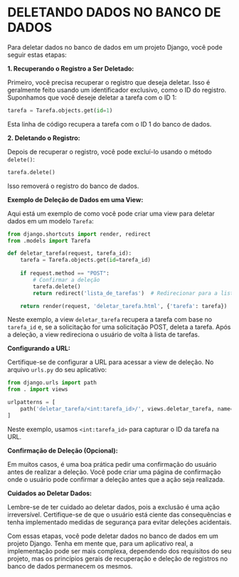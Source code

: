 # DELETANDO DADOS NO BANCO DE DADOS
Para deletar dados no banco de dados em um projeto Django, você pode seguir estas etapas:

**1. Recuperando o Registro a Ser Deletado:**

Primeiro, você precisa recuperar o registro que deseja deletar. Isso é geralmente feito usando um identificador exclusivo, como o ID do registro. Suponhamos que você deseje deletar a tarefa com o ID 1:

```python
tarefa = Tarefa.objects.get(id=1)
```

Esta linha de código recupera a tarefa com o ID 1 do banco de dados.

**2. Deletando o Registro:**

Depois de recuperar o registro, você pode excluí-lo usando o método `delete()`:

```python
tarefa.delete()
```

Isso removerá o registro do banco de dados.

**Exemplo de Deleção de Dados em uma View:**

Aqui está um exemplo de como você pode criar uma view para deletar dados em um modelo `Tarefa`:

```python
from django.shortcuts import render, redirect
from .models import Tarefa

def deletar_tarefa(request, tarefa_id):
    tarefa = Tarefa.objects.get(id=tarefa_id)
    
    if request.method == "POST":
        # Confirmar a deleção
        tarefa.delete()
        return redirect('lista_de_tarefas')  # Redirecionar para a lista de tarefas após a deleção

    return render(request, 'deletar_tarefa.html', {'tarefa': tarefa})
```

Neste exemplo, a view `deletar_tarefa` recupera a tarefa com base no `tarefa_id` e, se a solicitação for uma solicitação POST, deleta a tarefa. Após a deleção, a view redireciona o usuário de volta à lista de tarefas.

**Configurando a URL:**

Certifique-se de configurar a URL para acessar a view de deleção. No arquivo `urls.py` do seu aplicativo:

```python
from django.urls import path
from . import views

urlpatterns = [
    path('deletar_tarefa/<int:tarefa_id>/', views.deletar_tarefa, name='deletar_tarefa'),
]
```

Neste exemplo, usamos `<int:tarefa_id>` para capturar o ID da tarefa na URL.

**Confirmação de Deleção (Opcional):**

Em muitos casos, é uma boa prática pedir uma confirmação do usuário antes de realizar a deleção. Você pode criar uma página de confirmação onde o usuário pode confirmar a deleção antes que a ação seja realizada.

**Cuidados ao Deletar Dados:**

Lembre-se de ter cuidado ao deletar dados, pois a exclusão é uma ação irreversível. Certifique-se de que o usuário está ciente das consequências e tenha implementado medidas de segurança para evitar deleções acidentais.

Com essas etapas, você pode deletar dados no banco de dados em um projeto Django. Tenha em mente que, para um aplicativo real, a implementação pode ser mais complexa, dependendo dos requisitos do seu projeto, mas os princípios gerais de recuperação e deleção de registros no banco de dados permanecem os mesmos.